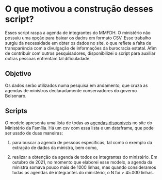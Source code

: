 # O que motivou a construção desses script?

Esses script raspa a agenda de integrantes do MMFDH. O ministério não possuiu uma opção para baixar os dados em formato CSV. Esse trabalho surgiu da necessidade em obter os dados no site, o que reflete a falta de transparência com a divulgação de informações da burocracia estatal. Afim de contribuir com outros pesquisadores, disponibilizei o script para auxiliar outras pessoas enfrentam tal dificuladade.

## Objetivo

Os dados serão utilizados numa pesquisa em andamento, que cruza as agendas de ministros declaradamente conservadores do governo Bolsonaro.

## Scripts

O modelo apresenta uma lista de todas as [agendas disponíveis]('https://www.gov.br/mdh/pt-br/acesso-a-informacao/agenda-de-autoridades/) no site do Ministério da Família. Há um csv com essa lista e um dataframe, que pode ser usado de duas maneiras:

1) para buscar a agenda de pessoas específicas, tal como o exemplo da extração de  dados da ministra, bem como, 

2) realizar a obtenção da agenda de todos os integrantes do ministério. Em outubro de 2021, no momento que elaborei esse modelo, a agenda da ministra somava pouco mais de 1000 linhas, mas quando consideramos todas as agendas de integrantes do ministério, o N foi > 45.000 linhas.
